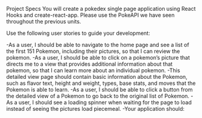 Project Specs
You will create a pokedex single page application using React Hooks and create-react-app. Please use the PokeAPI we have seen throughout the previous units.

Use the following user stories to guide your development:

-As a user, I should be able to navigate to the home page and see a list of the first 151 Pokemon, including their pictures, so that I can review the pokemon.
-As a user, I should be able to click on a pokemon’s picture that directs me to a view that provides additional information about that pokemon, so that I can learn more about an individual pokemon.
  -This detailed view page should contain basic information about the Pokemon, such as flavor text, height and weight, types, base stats, and moves that the Pokemon is able to learn.
-As a user, I should be able to click a button from the detailed view of a Pokemon to go back to the original list of Pokemon.
-As a user, I should see a loading spinner when waiting for the page to load instead of seeing the pictures load piecemeal.
-Your application should: